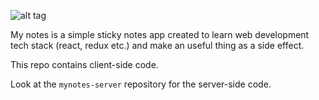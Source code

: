 ![alt tag](https://raw.githubusercontent.com/talkrz/mynotes/master/src/logo.png)

My notes is a simple sticky notes app created to learn web development tech
stack (react, redux etc.) and make an useful thing as a side effect.

This repo contains client-side code.

Look at the `mynotes-server` repository for the server-side code.
